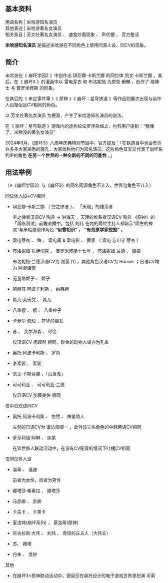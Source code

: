 **基本资料**  
---  
用语名称  |  米哈游知名演员   
其他表述  |  米哈游著名女演员   
相关条目  |  芳文社著名女演员  、  速食炒面现象  、  声优梗  、  官方整活   
  
**米哈游知名演员** 是描述米哈游在不同角色上使用同源人设、同CV的现象。

##  简介

米哈游在《  崩坏学园2  》中创作出  琪亚娜·卡斯兰娜  的同位体  凯文·卡斯兰娜  。其后，在《  崩坏3  》的漫画中以  雷电芽衣  和
布洛妮娅  为原型 ~~偷懒~~ ，创作了  梅博士  与  普罗米修斯  的形象。

在其后的《  未定事件簿  》《  原神  》《  崩坏：星穹铁道  》等作品则屡次出现与前作人设相似且CV相同的角色。

以  芳文社著名女演员  为梗源，产生了米哈游知名演员的说法。

在《  崩坏：星穹铁道  》游戏内的虚构论坛罗浮杂俎上，也有用户提到：“我懂了，米糕没的著名女演员”

2024年9月，《崩坏3》八周年庆典特别节目中，官方提及：「在铁道当中也会有许许多多大家熟悉的面孔，大家戏称他们为知名演员。这些角色其实又代表了崩坏系列IP的角色
**在另一个世界的一种全新的不同的可能性** 。」

##  用法举例

（※《崩坏学园2》与《崩坏3》的同名同源角色不计入，世界泡角色不计入）

同位体人设+CV相同

  * 琪亚娜·卡斯兰娜  （  空之律者  ）、  「天理」的维系者 

     空之律者汉语CV  陶典  →  洪海天  ，天理的维系者汉语CV  陶典 
     《原神》的「再临测试」前瞻直播中，包括  刘伟  在内的两位主持人都暗示“陌生的神灵”与米哈游前作角色 **“似曾相识”** ， **“有劳原学家挖掘”** 。 

  * 雷电芽衣  、  梅  、  雷电真  & 雷电影  、  黄泉  （  雷电 忘川守 芽衣  ） 
  * 布洛妮娅·扎伊切克  、  普罗米修斯十七号  、  布洛妮娅·兰德  、  银狼 

     布洛妮娅·兰德汉语CV为  谢莹  [1]  ，其他角色汉语CV为  Hanser  ；日语CV均为  阿澄佳奈 

  * 无量塔姬子  、  姬子 
  * 德丽莎·阿波卡利斯  、  纳西妲 
  * 希儿·芙乐艾  、  希儿 
  * 八重樱  、  樱  、  八重神子 
  * 卡萝尔·佩珀  、符华的朋友 
  * 苏  、  艾尔海森  、  砂金 

     仅汉语CV  杨超然  相同，砂金的动物人设亦为孔雀 

  * 奥托·阿波卡利斯  、  罗刹 
  * 李素裳  、  素裳 
  * 凯文·卡斯兰娜  、「白发鬼」 
  * 可可利亚  、  可可利亚·兰德 

     仅日语CV  加藤美佐  相同 

仅中日双语同CV

  * 奥托·阿波卡利斯  、  左然  、  神里绫人 

     左然的日语CV为  诹访部顺一  ，此外该三名角色的中韩两语CV相同 

  * 萝莎莉娅·阿琳  、  派蒙 

     在异世旅人联动活动中，在没有CV配音的情况下吐槽CV相同 

仅同位体人设

  * 温蒂  、  温迪 

     前者为女性，后者为男性 

  * 娜塔莎·希奥拉  、  娜塔莎 
  * 马彦卿  、  彦卿 
  * 卡夫卡  、  卡芙卡 
  * 夏洛特(崩坏系列)  、  夏洛蒂(原神) 
  * 尼古拉斯·大伟  、  刘炜  、  奇怪的丘丘人（大伟丘） 
  * 苏、  薇塔 
  * 丹朱  、  灵砂 

其他

  * 在崩坏3×原神联动活动中，德丽莎在奥托设计的电子游戏世界里扮演  可莉 
